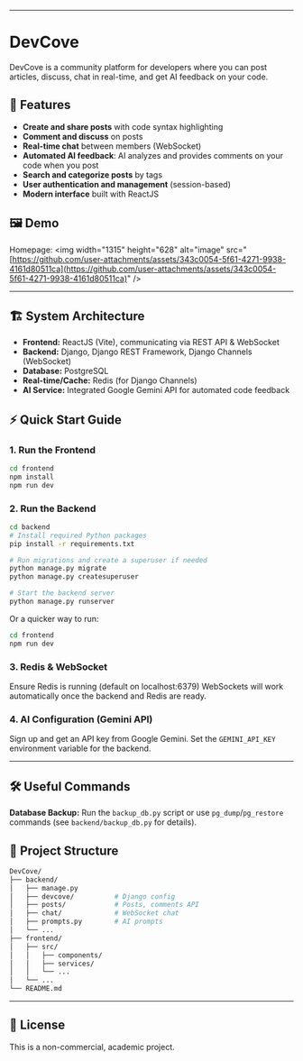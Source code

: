 -----

# DevCove

DevCove is a community platform for developers where you can post articles, discuss, chat in real-time, and get AI feedback on your code.

## 🚀 Features

  - **Create and share posts** with code syntax highlighting
  - **Comment and discuss** on posts
  - **Real-time chat** between members (WebSocket)
  - **Automated AI feedback**: AI analyzes and provides comments on your code when you post
  - **Search and categorize posts** by tags
  - **User authentication and management** (session-based)
  - **Modern interface** built with ReactJS

## 🖼️ Demo

Homepage:
\<img width="1315" height="628" alt="image" src="[https://github.com/user-attachments/assets/343c0054-5f61-4271-9938-4161d80511ca](https://github.com/user-attachments/assets/343c0054-5f61-4271-9938-4161d80511ca)" /\>

-----

## 🏗️ System Architecture

  - **Frontend:** ReactJS (Vite), communicating via REST API & WebSocket
  - **Backend:** Django, Django REST Framework, Django Channels (WebSocket)
  - **Database:** PostgreSQL
  - **Real-time/Cache:** Redis (for Django Channels)
  - **AI Service:** Integrated Google Gemini API for automated code feedback

## ⚡ Quick Start Guide

### 1\. Run the Frontend

```bash
cd frontend
npm install
npm run dev
```

### 2\. Run the Backend

```bash
cd backend
# Install required Python packages
pip install -r requirements.txt

# Run migrations and create a superuser if needed
python manage.py migrate
python manage.py createsuperuser

# Start the backend server
python manage.py runserver
```

Or a quicker way to run:

```bash
cd frontend
npm run dev
```

### 3\. Redis & WebSocket

Ensure Redis is running (default on localhost:6379)
WebSockets will work automatically once the backend and Redis are ready.

### 4\. AI Configuration (Gemini API)

Sign up and get an API key from Google Gemini.
Set the `GEMINI_API_KEY` environment variable for the backend.

-----

## 🛠️ Useful Commands

**Database Backup:**
Run the `backup_db.py` script or use `pg_dump`/`pg_restore` commands (see `backend/backup_db.py` for details).

## 📂 Project Structure

```bash
DevCove/
├── backend/
│   ├── manage.py
│   ├── devcove/          # Django config
│   ├── posts/            # Posts, comments API
│   ├── chat/             # WebSocket chat
│   ├── prompts.py        # AI prompts
│   └── ...
├── frontend/
│   ├── src/
│   │   ├── components/
│   │   ├── services/
│   │   └── ...
│   └── ...
└── README.md
```

-----

## 📜 License

This is a non-commercial, academic project.
